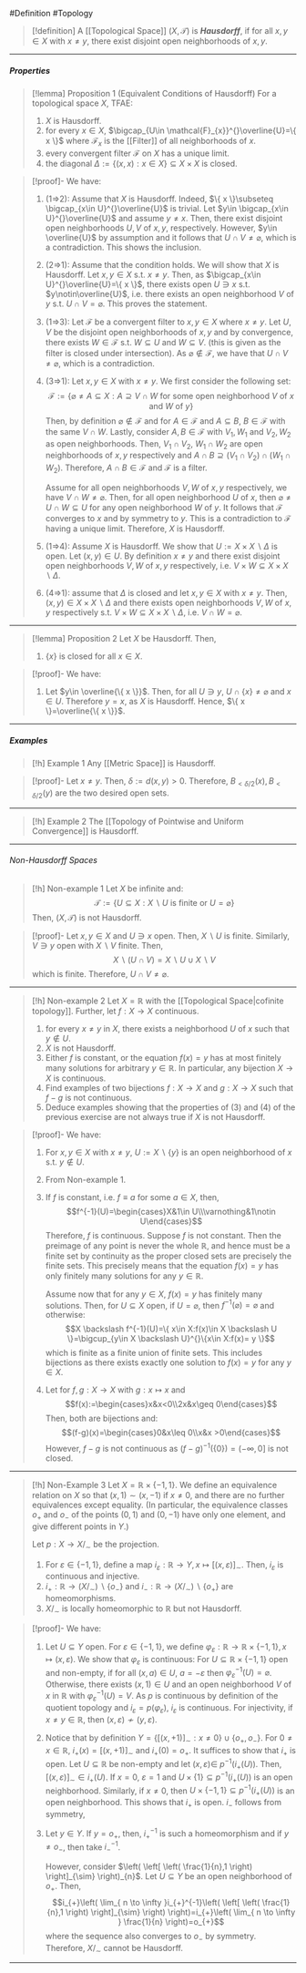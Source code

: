 #Definition #Topology 
> [!definition]
> A [[Topological Space]] $(X,\mathcal{T})$ is ***Hausdorff***, if for all $x,y\in X$ with $x\neq y$, there exist disjoint open neighborhoods of $x,y$.
---
##### Properties
> [!lemma] Proposition 1 (Equivalent Conditions of Hausdorff)
> For a topological space $X$, TFAE:
> 1. $X$ is Hausdorff.
> 2. for every $x\in X$, $\bigcap_{U\in \mathcal{F}_{x}}^{}\overline{U}=\{ x \}$ where $\mathcal{F}_{x}$ is the [[Filter]] of all neighborhoods of $x$.
> 4. every convergent filter $\mathcal{F}$ on $X$ has a unique limit.
> 5. the diagonal $\Delta:=\{ (x,x): x\in X \}\subseteq X\times X$ is closed.

> [!proof]-
> We have:
> 1. (1=>2): Assume that $X$ is Hausdorff. Indeed, $\{ x \}\subseteq \bigcap_{x\in U}^{}\overline{U}$ is trivial. Let $y\in \bigcap_{x\in U}^{}\overline{U}$ and assume $y\neq x$. Then, there exist disjoint open neighborhoods $U,V$ of $x,y$, respectively. However, $y\in \overline{U}$ by assumption and it follows that $U\cap V\neq\varnothing$, which is a contradiction. This shows the inclusion.
> 2. (2=>1): Assume that the condition holds. We will show that $X$ is Hausdorff. Let $x,y\in X$ s.t. $x\neq y$. Then, as $\bigcap_{x\in U}^{}\overline{U}=\{ x \}$, there exists open $U\ni x$ s.t. $y\notin\overline{U}$, i.e. there exists an open neighborhood $V$ of $y$ s.t. $U\cap V=\varnothing$. This proves the statement.
> 3. (1=>3): Let $\mathcal{F}$ be a convergent filter to $x,y\in X$ where $x\neq y$. Let $U,V$ be the disjoint open neighborhoods of $x,y$ and by convergence, there exists $W\in \mathcal{F}$ s.t. $W\subseteq U$ and $W\subseteq V$. (this is given as the filter is closed under intersection). As $\varnothing\notin \mathcal{F}$, we have that $U\cap V\neq \varnothing$, which is a contradiction.
> 4. (3=>1): Let $x,y\in X$ with $x\neq y$. We first consider the following set: $$\mathcal{F}:=\{\varnothing\neq A\subseteq X: A\supseteq V\cap W \text{ for some open neighborhood }V\text{ of }x \text{ and }W\text{ of }y \}$$Then, by definition $\varnothing \notin \mathcal{F}$ and for $A\in \mathcal{F}$ and $A\subseteq B$, $B\in \mathcal{F}$ with the same $V\cap W$. Lastly, consider $A,B\in \mathcal{F}$ with $V_{1},W_{1}$ and $V_{2},W_{2}$ as open neighborhoods. Then, $V_{1}\cap V_{2}$, $W_{1}\cap W_{2}$ are open neighborhoods of $x,y$ respectively and $A \cap B\supseteq (V_{1}\cap V_{2})\cap(W_{1}\cap W_{2})$. Therefore, $A\cap B\in \mathcal{F}$ and $\mathcal{F}$ is a filter. 
>    
>    Assume for all open neighborhoods $V,W$ of $x,y$ respectively, we have $V\cap W\neq \varnothing$. Then, for all open neighborhood $U$ of $x$, then $\varnothing \neq U\cap W\subseteq U$ for any open neighborhood $W$ of $y$. It follows that $\mathcal{F}$ converges to $x$ and by symmetry to $y$. This is a contradiction to $\mathcal{F}$ having a unique limit. Therefore, $X$ is Hausdorff.
>  5. (1=>4): Assume $X$ is Hausdorff. We show that $U:=X\times X \backslash\Delta$ is open. Let $(x,y)\in U$. By definition $x\neq y$ and there exist disjoint open neighborhoods $V,W$ of $x,y$ respectively, i.e. $V\times W\subseteq X\times X \backslash \Delta$. 
>  6. (4=>1): assume that $\Delta$ is closed and let $x,y\in X$ with $x\neq y$. Then, $(x,y)\in X\times X \backslash \Delta$ and there exists open neighborhoods $V,W$ of $x,y$ respectively s.t. $V\times W\subseteq X \times X \backslash \Delta$, i.e. $V\cap W=\varnothing$. 
---
> [!lemma] Proposition 2
> Let $X$ be Hausdorff. Then, 
> 1. $\{ x \}$ is closed for all $x\in X$.

> [!proof]-
> We have:
> 1. Let $y\in \overline{\{ x \}}$. Then, for all $U\ni y$, $U\cap \{ x \}\neq\varnothing$ and $x\in U$. Therefore $y=x$, as $X$ is Hausdorff. Hence, $\{ x \}=\overline{\{ x \}}$.
---
##### Examples
> [!h] Example 1
> Any [[Metric Space]] is Hausdorff.

> [!proof]-
> Let $x\neq y$. Then, $\delta:=d(x,y)>0$. Therefore, $B_{< \delta /2}(x),B_{< \delta /2}(y)$ are the two desired open sets.
---
> [!h] Example 2
> The [[Topology of Pointwise and Uniform Convergence]] is Hausdorff.
---
###### Non-Hausdorff Spaces
> [!h] Non-example 1
> Let $X$ be infinite and: $$\mathcal{T}:=\{ U\subseteq X:X \backslash U\text{ is finite or }U=\varnothing \}$$Then, $(X,\mathcal{T})$ is not Hausdorff.

> [!proof]-
> Let $x,y\in X$ and $U\ni x$ open. Then, $X \backslash U$ is finite. Similarly, $V\ni y$ open with $X \backslash V$ finite. Then, $$X \backslash(U\cap V)=X \backslash U\cup X \backslash V$$which is finite. Therefore, $U\cap V\neq \varnothing$. 
---
> [!h] Non-example 2
> Let $X=\mathbb{R}$ with the [[Topological Space|cofinite topology]]. Further, let $f:X\to X$ continuous.
> 1. for every $x\neq y$ in $X$, there exists a neighborhood $U$ of $x$ such that $y\notin U$.
> 2. $X$ is not Hausdorff.
> 3. Either $f$ is constant, or the equation $f(x)=y$ has at most finitely many solutions for arbitrary $y\in \mathbb{R}$. In particular, any bijection $X\to X$ is continuous.
> 5. Find examples of two bijections $f:X\to X$ and $g:X\to X$ such that $f-g$ is not continuous.
> 6. Deduce examples showing that the properties of (3) and (4) of the previous exercise are not always true if $X$ is not Hausdorff.

> [!proof]-
>  We have:
>  1. For $x,y\in X$ with $x\neq y$, $U:=X \backslash \{ y \}$ is an open neighborhood of $x$ s.t. $y\notin U$. 
>  2. From Non-example 1.
>  3. If $f$ is constant, i.e. $f\equiv a$ for some $a\in X$, then, $$f^{-1}(U)=\begin{cases}X&1\in U\\\varnothing&1\notin U\end{cases}$$Therefore, $f$ is continuous. Suppose $f$ is not constant. Then the preimage of any point is never the whole $\mathbb{R}$, and hence must be a finite set by continuity as the proper closed sets are precisely the finite sets. This precisely means that the equation $f(x)=y$ has only finitely many solutions for any $y\in \mathbb{R}$. 
>     
>     Assume now that for any $y\in X$, $f(x)=y$ has finitely many solutions. Then, for $U\subseteq X$ open, if $U=\varnothing$, then $f^{-1}(\varnothing)=\varnothing$ and otherwise: $$X \backslash f^{-1}(U)=\{ x\in X:f(x)\in X \backslash U \}=\bigcup_{y\in X \backslash U}^{}\{x\in X:f(x)= y  \}$$which is finite as a finite union of finite sets. This includes bijections as there exists exactly one solution to $f(x)=y$ for any $y\in X$.
> 3. Let for $f,g:X\to X$ with $g:x\mapsto x$ and $$f(x):=\begin{cases}x&x<0\\2x&x\geq 0\end{cases}$$Then, both are bijections and: $$(f-g)(x)=\begin{cases}0&x\leq 0\\x&x >0\end{cases}$$However, $f-g$ is not continuous as $(f-g)^{-1}(\{ 0 \})=(-\infty,0]$ is not closed. 
---
> [!h] Non-Example 3
> Let $X=\mathbb{R}\times \{ -1,1 \}$. We define an equivalence relation on $X$ so that $(x,1)\sim(x,-1)$ if $x\neq 0$, and there are no further equivalences except equality. (In particular, the equivalence classes $o_{+}$ and $o_{-}$ of the points $(0,1)$ and $(0,-1)$ have only one element, and give different points in $Y$.) 
> 
> Let $p:X\to X / _\sim$ be the projection.
> 1. For $\varepsilon\in\{ -1,1 \}$, define a map $i_{\varepsilon}:\mathbb{R}\to Y,x\mapsto[(x,\varepsilon)]_{\sim}$. Then, $i_{\varepsilon}$ is continuous and injective. 
> 2. $i_{+}:\mathbb{R}\to(X / _{\sim}) \backslash \{ o_{-} \}$ and $i_{-}:\mathbb{R}\to(X / _{\sim}) \backslash \{ o_{+} \}$ are homeomorphisms.
> 3. $X / _{\sim}$ is locally homeomorphic to $\mathbb{R}$ but not Hausdorff.

> [!proof]-
> We have:
> 1. Let $U\subseteq Y$ open. For $\varepsilon\in\{ -1,1 \}$, we define $\varphi_{\varepsilon}:\mathbb{R}\to \mathbb{R}\times \{ -1,1 \},x\mapsto(x,\varepsilon)$. We show that $\varphi_{\varepsilon}$ is continuous: For $U\subseteq \mathbb{R} \times \{ -1,1 \}$ open and non-empty, if for all $(x,a)\in U$, $a=-\varepsilon$ then $\varphi_{\varepsilon}^{-1}(U)=\varnothing$. Otherwise, there exists $(x,1)\in U$ and an open neighborhood $V$ of $x$ in $\mathbb{R}$ with $\varphi_{\varepsilon}^{-1}(U)=V$. As $p$ is continuous by definition of the quotient topology and $i_{\varepsilon}=p(\varphi_{\varepsilon})$, $i_{\varepsilon}$ is continuous. For injectivity, if $x\neq y\in \mathbb{R}$, then $(x,\varepsilon)\not\sim(y,\varepsilon)$.
> 2. Notice that by definition $Y=\{ [(x,+1)]_{\sim}:x\neq 0 \}\cup \{ o_{+},o_{-} \}$. For $0\neq x\in \mathbb{R}$, $i_{+}(x)=[(x,+1)]_{\sim}$ and $i_{+}(0)=o_{+}$. It suffices to show that $i_{+}$ is open. Let $U\subseteq \mathbb{R}$ be non-empty and let $(x,\varepsilon)\in$ $p ^{-1}(i_{+}(U))$. Then, $[(x,\varepsilon)]_{\sim}\in i_{+}(U)$. If $x=0$, $\varepsilon=1$ and $U\times \{ 1 \}\subseteq p ^{-1}(i_{+}(U))$ is an open neighborhood. Similarly, if $x\neq 0$, then $U\times \{ -1,1 \}\subseteq p ^{-1}(i_{+}(U))$ is an open neighborhood. This shows that $i_{+}$ is open. $i_{-}$ follows from symmetry,
> 3. Let $y\in Y$. If $y=o_{+}$, then, $i_{+}^{-1}$ is such a homeomorphism and if $y\neq o_{-}$, then take $i_{-}^{-1}$.
>    
>    However, consider $\left( \left[ \left( \frac{1}{n},1 \right) \right]_{\sim} \right)_{n}$. Let $U\subseteq Y$ be an open neighborhood of $o_{+}$. Then, $$i_{+}\left(  \lim_{ n \to \infty }i_{+}^{-1}\left( \left[ \left( \frac{1}{n},1 \right) \right]_{\sim} \right) \right)=i_{+}\left( \lim_{ n \to \infty } \frac{1}{n} \right)=o_{+}$$where the sequence also converges to $o_{-}$ by symmetry. Therefore, $X / _\sim$ cannot be Hausdorff.
---
